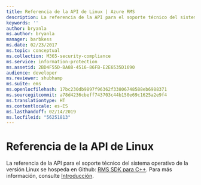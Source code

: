 ```yaml
---
title: Referencia de la API de Linux | Azure RMS
description: La referencia de la API para el soporte técnico del sistema operativo de la versión de Linux se hospeda en Github.
keywords: ''
author: bryanla
ms.author: bryanla
manager: barbkess
ms.date: 02/23/2017
ms.topic: conceptual
ms.collection: M365-security-compliance
ms.service: information-protection
ms.assetid: 2BD4F55D-BA88-4516-86FB-E2E6535D1690
audience: developer
ms.reviewer: shubhamp
ms.suite: ems
ms.openlocfilehash: 17bc230db9897f96362f33806748588eb6988371
ms.sourcegitcommit: a78d4236cbeff743703c44b150e69c1625a2e9f4
ms.translationtype: HT
ms.contentlocale: es-ES
ms.lasthandoff: 02/14/2019
ms.locfileid: "56251813"
---
```

# <a name="linux-api-reference"></a>Referencia de la API de Linux

La referencia de la API para el soporte técnico del sistema operativo de la versión Linux se hospeda en Github: [RMS SDK para C++](https://azuread.github.io/rms-sdk-for-cpp/annotated.html). Para más información, consulte [Introducción](get-started.md).
